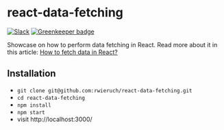 # react-data-fetching

[![Slack](https://slack-the-road-to-learn-react.wieruch.com/badge.svg)](https://slack-the-road-to-learn-react.wieruch.com/) [![Greenkeeper badge](https://badges.greenkeeper.io/rwieruch/react-data-fetching.svg)](https://greenkeeper.io/)

Showcase on how to perform data fetching in React. Read more about it in this article: [How to fetch data in React?](https://www.robinwieruch.de/react-fetching-data)

## Installation

* `git clone git@github.com:rwieruch/react-data-fetching.git`
* `cd react-data-fetching`
* `npm install`
* `npm start`
* visit http://localhost:3000/

